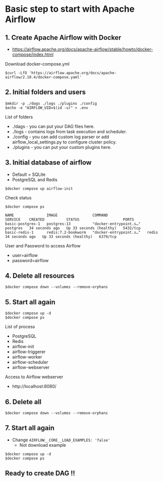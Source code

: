 # Basic step to start with Apache Airflow


## 1. Create Apache Airflow with Docker
* https://airflow.apache.org/docs/apache-airflow/stable/howto/docker-compose/index.html

Download docker-compose.yml
```
$curl -LfO 'https://airflow.apache.org/docs/apache-airflow/2.10.4/docker-compose.yaml'
```

## 2. Initial folders and users
```
$mkdir -p ./dags ./logs ./plugins ./config
$echo -e "AIRFLOW_UID=$(id -u)" > .env
```

List of folders
- ./dags - you can put your DAG files here.
- ./logs - contains logs from task execution and scheduler.
- ./config - you can add custom log parser or add airflow_local_settings.py to configure cluster policy.
- ./plugins - you can put your custom plugins here.

## 3. Initial database of airflow
* Default = SQLite
* PostgreSQL and Redis

```
$docker compose up airflow-init
```

Check status
```
$docker compose ps  

NAME               IMAGE                COMMAND                  SERVICE    CREATED          STATUS                    PORTS
basic-postgres-1   postgres:13          "docker-entrypoint.s…"   postgres   34 seconds ago   Up 33 seconds (healthy)   5432/tcp
basic-redis-1      redis:7.2-bookworm   "docker-entrypoint.s…"   redis      34 seconds ago   Up 33 seconds (healthy)   6379/tcp
```

User and Password to access Airflow
* user=airflow
* password=airflow



## 4. Delete all resources
```
$docker compose down --volumes --remove-orphans
```

## 5. Start all again
```
$docker compose up -d
$docker compose ps  
```

List of process
* PostgreSQL
* Redis
* airflow-init
* airflow-triggerer
* airflow-worker
* airflow-scheduler
* airflow-webserver

Access to Airflow webserver
* http://localhost:8080/

## 6. Delete all
```
$docker compose down --volumes --remove-orphans
```

## 7. Start all again
* Change `AIRFLOW__CORE__LOAD_EXAMPLES: 'false'`
  * Not download example

```
$docker compose up -d
$docker compose ps  
```

## Ready to create DAG !!
